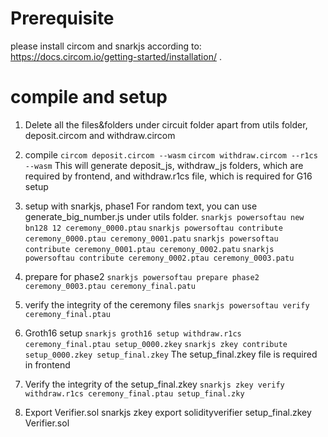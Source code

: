 # Prerequisite 
please install circom and snarkjs according to: https://docs.circom.io/getting-started/installation/ .

# compile and setup
1. Delete all the files&folders under circuit folder apart from utils folder, deposit.circom and withdraw.circom

2. compile
   `circom deposit.circom --wasm`
   `circom withdraw.circom --r1cs --wasm`
   This will generate deposit_js, withdraw_js folders, which are required by frontend, and withdraw.r1cs file, which is required for G16 setup

3. setup with snarkjs, phase1
   For random text, you can use generate_big_number.js under utils folder.
   `snarkjs powersoftau new bn128 12 ceremony_0000.ptau`
   `snarkjs powersoftau contribute ceremony_0000.ptau ceremony_0001.patu`
   `snarkjs powersoftau contribute ceremony_0001.ptau ceremony_0002.patu`
   `snarkjs powersoftau contribute ceremony_0002.ptau ceremony_0003.patu`
4. prepare for phase2
   `snarkjs powersoftau prepare phase2 ceremony_0003.ptau ceremony_final.patu`

5. verify the integrity of the ceremony files
   `snarkjs powersoftau verify ceremony_final.ptau`
   
6. Groth16 setup
   `snarkjs groth16 setup withdraw.r1cs ceremony_final.ptau setup_0000.zkey`
   `snarkjs zkey contribute setup_0000.zkey setup_final.zkey`
   The setup_final.zkey file is required in frontend

8. Verify the integrity of the setup_final.zkey
   `snarkjs zkey verify withdraw.r1cs ceremony_final.ptau setup_final.zky`

9. Export Verifier.sol
    snarkjs zkey export solidityverifier setup_final.zkey Verifier.sol
   
